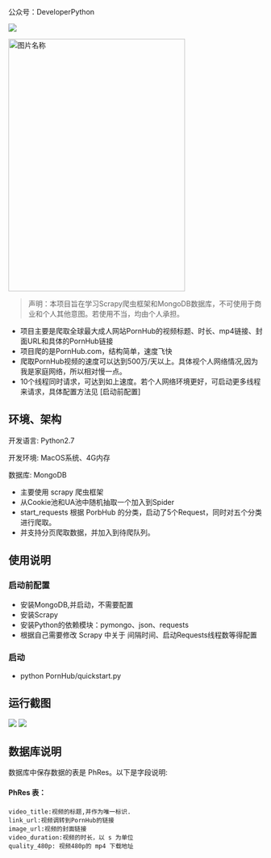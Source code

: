 公众号：DeveloperPython 


![](https://github.com/xiyouMc/PornHubBot/blob/master/img/qrcode.jpg?raw=true)

<img src="https://github.com/xiyouMc/PornHubBot/blob/master/img/xiaomiquan.png?raw=true" width = "350" height = "500" alt="图片名称" align=center />


> 声明：本项目旨在学习Scrapy爬虫框架和MongoDB数据库，不可使用于商业和个人其他意图。若使用不当，均由个人承担。

* 项目主要是爬取全球最大成人网站PornHub的视频标题、时长、mp4链接、封面URL和具体的PornHub链接
* 项目爬的是PornHub.com，结构简单，速度飞快
* 爬取PornHub视频的速度可以达到500万/天以上。具体视个人网络情况,因为我是家庭网络，所以相对慢一点。
* 10个线程同时请求，可达到如上速度。若个人网络环境更好，可启动更多线程来请求，具体配置方法见    [启动前配置]


## 环境、架构

开发语言: Python2.7

开发环境: MacOS系统、4G内存

数据库: MongoDB

* 主要使用 scrapy 爬虫框架
* 从Cookie池和UA池中随机抽取一个加入到Spider
* start_requests 根据 PorbHub 的分类，启动了5个Request，同时对五个分类进行爬取。
* 并支持分页爬取数据，并加入到待爬队列。

## 使用说明

### 启动前配置

* 安装MongoDB,并启动，不需要配置
* 安装Scrapy
* 安装Python的依赖模块：pymongo、json、requests
* 根据自己需要修改 Scrapy 中关于 间隔时间、启动Requests线程数等得配置

### 启动

* python PornHub/quickstart.py

## 运行截图
![](https://github.com/xiyouMc/PornHubBot/blob/master/img/running.png?raw=true)
![](https://github.com/xiyouMc/PornHubBot/blob/master/img/mongodb.png?raw=true)

## 数据库说明

数据库中保存数据的表是 PhRes。以下是字段说明:

#### PhRes 表：
	
	video_title:视频的标题,并作为唯一标识.
	link_url:视频调转到PornHub的链接
	image_url:视频的封面链接
	video_duration:视频的时长，以 s 为单位
	quality_480p: 视频480p的 mp4 下载地址
